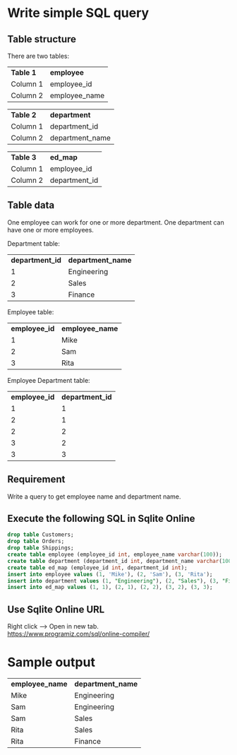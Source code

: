 # Write simple SQL query

## Table structure

There are two tables:

<table>
 <tr> <td> <b> Table 1 </b> </td>
  <td><b>employee</b></td> </tr>
 <tr> <td> Column 1 </td> <td>employee_id</td> </tr>
 <tr> <td> Column 2 </td> <td>employee_name</td> </tr>
</table>

<table>
 <tr> <td> <b> Table 2 </b> </td>
  <td><b>department</b></td> </tr>
 <tr> <td> Column 1 </td> <td>department_id</td> </tr>
 <tr> <td> Column 2 </td> <td>department_name</td> </tr>
</table>

<table>
 <tr> <td> <b> Table 3 </b> </td>
  <td><b>ed_map</b></td> </tr>
 <tr> <td> Column 1 </td> <td>employee_id</td> </tr>
 <tr> <td> Column 2 </td> <td>department_id</td> </tr>
</table>

## Table data

One employee can work for one or more department. One department can have one or more employees.

Department table:
<table>
 <tr> <td> <b> department_id </b> </td>
  <td><b>department_name</b></td> </tr>
 <tr> <td> 1 </td> <td>Engineering</td> </tr>
 <tr> <td> 2 </td> <td>Sales</td> </tr>
 <tr> <td> 3 </td> <td>Finance</td> </tr>
</table>

Employee table:
<table>
 <tr> <td> <b> employee_id </b> </td>
  <td><b>employee_name</b></td> </tr>
 <tr> <td> 1 </td> 
   <td>Mike</td></tr>
 <tr> <td> 2 </td>
   <td>Sam</td></tr>
 <tr> <td> 3 </td> <td>Rita</td> </tr>
</table>

Employee Department table:
<table>
 <tr> <td> <b> employee_id </b> </td>
  <td><b>department_id</b></td> </tr>
 <tr> <td> 1 </td> <td>1</td> </tr>
 <tr> <td> 2 </td> <td>1</td> </tr>
 <tr> <td> 2 </td> <td>2</td> </tr>
 <tr> <td> 3 </td> <td>2</td> </tr>
 <tr> <td> 3 </td> <td>3</td> </tr>
</table>

## Requirement

Write a query to get employee name and department name.

## Execute the following SQL in Sqlite Online

```sql
drop table Customers;
drop table Orders;
drop table Shippings;
create table employee (employee_id int, employee_name varchar(100));
create table department (department_id int, department_name varchar(100));
create table ed_map (employee_id int, department_id int);
insert into employee values (1, 'Mike'), (2, 'Sam'), (3, 'Rita');
insert into department values (1, "Engineering"), (2, "Sales"), (3, "Finance");
insert into ed_map values (1, 1), (2, 1), (2, 2), (3, 2), (3, 3);
```

## Use Sqlite Online URL

Right click --> Open in new tab. <br>
https://www.programiz.com/sql/online-compiler/

# Sample output
<table>
 <tr> <td> <b> employee_name </b> </td>
  <td><b>department_name</b></td> </tr>
 <tr> <td> Mike </td> <td>Engineering</td> </tr>
 <tr> <td> Sam </td> <td>Engineering</td> </tr>
 <tr> <td> Sam </td> <td>Sales</td> </tr>
 <tr> <td> Rita </td> <td>Sales</td> </tr>
 <tr> <td> Rita </td> <td>Finance</td> </tr>
</table>
